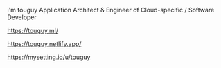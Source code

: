 i'm touguy
Application Architect & Engineer of Cloud-specific / Software Developer 

https://touguy.ml/

https://touguy.netlify.app/

https://mysetting.io/u/touguy
